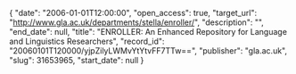 {
  "date": "2006-01-01T12:00:00", 
  "open_access": true, 
  "target_url": "http://www.gla.ac.uk/departments/stella/enroller/", 
  "description": "", 
  "end_date": null, 
  "title": "ENROLLER: An Enhanced Repository for Language and Linguistics Researchers", 
  "record_id": "20060101T120000/yjpZilyLWMvYtYtvFF7TTw==", 
  "publisher": "gla.ac.uk", 
  "slug": 31653965, 
  "start_date": null
}

